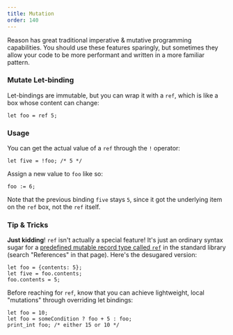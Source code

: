 ```yaml
---
title: Mutation
order: 140
---
```


Reason has great traditional imperative & mutative programming capabilities. You should use these features sparingly, but sometimes they allow your code to be more performant and written in a more familiar pattern.

### Mutate Let-binding

Let-bindings are immutable, but you can wrap it with a `ref`, which is like a box whose content can change:

```reason
let foo = ref 5;
```

### Usage

You can get the actual value of a `ref` through the `!` operator:

```
let five = !foo; /* 5 */
```

Assign a new value to `foo` like so:

```
foo := 6;
```

Note that the previous binding `five` stays `5`, since it got the underlying item on the `ref` box, not the `ref` itself.

### Tip & Tricks

**Just kidding**! `ref` isn't actually a special feature! It's just an ordinary syntax sugar for a [predefined mutable record type called `ref`](/api/Pervasives.html#TYPEref) in the standard library (search "References" in that page). Here's the desugared version:

```reason
let foo = {contents: 5};
let five = foo.contents;
foo.contents = 5;
```

Before reaching for `ref`, know that you can achieve lightweight, local "mutations" through overriding let bindings:

```reason
let foo = 10;
let foo = someCondition ? foo + 5 : foo;
print_int foo; /* either 15 or 10 */
```
